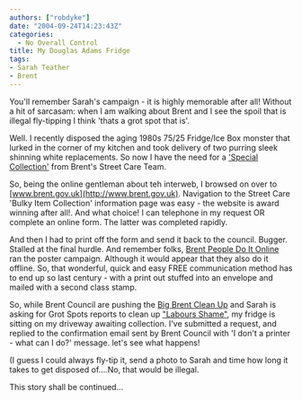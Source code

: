```yaml
---
authors: ["robdyke"]
date: "2004-09-24T14:23:43Z"
categories:
  - No Overall Control
title: My Douglas Adams Fridge
tags:
- Sarah Teather
- Brent
---
```

You'll remember Sarah's campaign - it is highly memorable after all! Without a hit of sarcasam: when I am walking about Brent and I see the spoil that is illegal fly-tipping I think 'thats a grot spot that is'.

Well. I recently disposed the aging 1980s 75/25 Fridge/Ice Box monster that lurked in the corner of my kitchen and took delivery of two purring sleek shinning white replacements. So now I have the need for a ['Special Collection'](http://www.brent.gov.uk/Services.nsf/97adad6ff206607c8025663c0065c536/cfaa0e26946e23558025693d00358253!OpenDocument) from Brent's Street Care Team.

So, being the online gentleman about teh interweb, I browsed on over to [www.brent.gov.uk](http://www.brent.gov.uk). Navigation to the Street Care 'Bulky Item Collection' information page was easy - the website is award winning after all!. And what choice! I can telephone in my request OR complete an online form. The latter was completed rapidly.

And then I had to print off the form and send it back to the council. Bugger. Stalled at the final hurdle. And remember folks, [Brent People Do It Online](http://www.brent.gov.uk/news.nsf/0/85a1542c6b58f27b80256cf6005bcff3?OpenDocument) ran the poster campaign. Although it would appear that they also do it offline. So, that wonderful, quick and easy FREE communication method has to end up so last century - with a print out stuffed into an envelope and mailed with a second class stamp.

So, while Brent Council are pushing the [Big Brent Clean Up](http://www.brent.gov.uk/news.nsf/24878f4b00d4f0f68025663c006c7944/0cad590db7158b1180256ef50039fc3f?OpenDocument) and Sarah is asking for Grot Spots reports to clean up ["Labours Shame"](http://www.sarahteather.libdems.org.uk/photos/), my fridge is sitting on my driveway awaiting collection. I've submitted a request, and replied to the confirmation email sent by Brent Council with 'I don't a printer - what can I do?' message. let's see what happens!

(I guess I could always fly-tip it, send a photo to Sarah and time how long it takes to get disposed of....No, that would be illegal.

This story shall be continued...